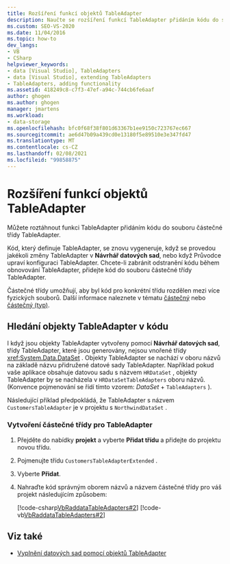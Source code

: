 ```yaml
---
title: Rozšíření funkcí objektů TableAdapter
description: Naučte se rozšíření funkcí TableAdapter přidáním kódu do souboru částečné třídy TableAdapter.
ms.custom: SEO-VS-2020
ms.date: 11/04/2016
ms.topic: how-to
dev_langs:
- VB
- CSharp
helpviewer_keywords:
- data [Visual Studio], TableAdapters
- data [Visual Studio], extending TableAdapters
- TableAdapters, adding functionality
ms.assetid: 418249c8-c7f3-47ef-a94c-744cb6fe6aaf
author: ghogen
ms.author: ghogen
manager: jmartens
ms.workload:
- data-storage
ms.openlocfilehash: bfc0f68f38f801d63367b1ee9150c723767ec667
ms.sourcegitcommit: ae6d47b09a439cd0e13180f5e89510e3e347fd47
ms.translationtype: MT
ms.contentlocale: cs-CZ
ms.lasthandoff: 02/08/2021
ms.locfileid: "99858875"
---
```

# <a name="extend-the-functionality-of-a-tableadapter"></a>Rozšíření funkcí objektů TableAdapter

Můžete roztáhnout funkci TableAdapter přidáním kódu do souboru částečné třídy TableAdapter.

Kód, který definuje TableAdapter, se znovu vygeneruje, když se provedou jakékoli změny TableAdapter v **Návrhář datových sad**, nebo když Průvodce upraví konfiguraci TableAdapter. Chcete-li zabránit odstranění kódu během obnovování TableAdapter, přidejte kód do souboru částečné třídy TableAdapter.

Částečné třídy umožňují, aby byl kód pro konkrétní třídu rozdělen mezi více fyzických souborů. Další informace naleznete v tématu [částečný](/dotnet/visual-basic/language-reference/modifiers/partial) nebo [částečný (typ)](/dotnet/csharp/language-reference/keywords/partial-type).

## <a name="locate-tableadapters-in-code"></a>Hledání objekty TableAdapter v kódu

I když jsou objekty TableAdapter vytvořeny pomocí **Návrhář datových sad**, třídy TableAdapter, které jsou generovány, nejsou vnořené třídy <xref:System.Data.DataSet> . Objekty TableAdapter se nachází v oboru názvů na základě názvu přidružené datové sady TableAdapter. Například pokud vaše aplikace obsahuje datovou sadu s názvem `HRDataSet` , objekty TableAdapter by se nacházela v `HRDataSetTableAdapters` oboru názvů. (Konvence pojmenování se řídí tímto vzorem: *DataSet*  +  `TableAdapters` ).

Následující příklad předpokládá, že TableAdapter s názvem `CustomersTableAdapter` je v projektu s `NorthwindDataSet` .

### <a name="to-create-a-partial-class-for-a-tableadapter"></a>Vytvoření částečné třídy pro TableAdapter

1. Přejděte do nabídky **projekt** a vyberte **Přidat třídu** a přidejte do projektu novou třídu.

2. Pojmenujte třídu `CustomersTableAdapterExtended` .

3. Vyberte **Přidat**.

4. Nahraďte kód správným oborem názvů a názvem částečné třídy pro váš projekt následujícím způsobem:

     [!code-csharp[VbRaddataTableAdapters#2](../data-tools/codesnippet/CSharp/extend-the-functionality-of-a-tableadapter_1.cs)]
     [!code-vb[VbRaddataTableAdapters#2](../data-tools/codesnippet/VisualBasic/extend-the-functionality-of-a-tableadapter_1.vb)]

## <a name="see-also"></a>Viz také

- [Vyplnění datových sad pomocí objektů TableAdapter](../data-tools/fill-datasets-by-using-tableadapters.md)
